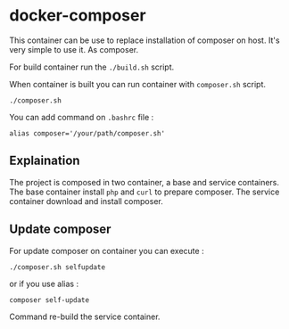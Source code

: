 docker-composer
===============

This container can be use to replace installation of composer on host.
It's very simple to use it. As composer.

For build container run the `./build.sh` script.

When container is built you can run container with `composer.sh` script.

    ./composer.sh

You can add command on `.bashrc` file :

    alias composer='/your/path/composer.sh'

Explaination
------------

The project is composed in two container, a base and service containers.
The base container install `php` and `curl` to prepare composer.
The service container download and install composer.

Update composer
------

For update composer on container you can execute :

    ./composer.sh selfupdate

or if you use alias :

    composer self-update

Command re-build the service container.
